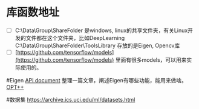 # 库函数地址

* [ ] C:\Data\Group\ShareFolder 是windows, linux的共享文件夹，有关Linux开发的文件都在这个文件夹，比如DeepLearning C:\Data\Group\ShareFolder\ToolsLibrary 存放的是Eigen, Opencv库
* [ ] [https://github.com/tensorflow/models](https://github.com/tensorflow/models) 里面有很多models，可以用来实际使用的。

#Eigen
[API document](https://eigen.tuxfamily.org/dox/group__QuickRefPage.html)
整理一篇文章，阐述Eigen有哪些功能，能用来做啥。
[OPT++](https://software.sandia.gov/opt++/opt++2.4_doc/html/index.html)

#数据集
https://archive.ics.uci.edu/ml/datasets.html



